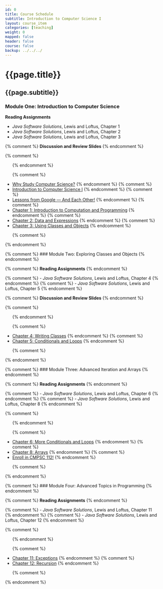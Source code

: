 ```yaml
---
id: 0
title: Course Schedule
subtitle: Introduction to Computer Science I
layout: course_item
categories: [teaching]
weight: 0
mapped: false
header: false
course: false
backup: ../../../
---
```


# {{page.title}}

## {{page.subtitle}}

### Module One: Introduction to Computer Science

**Reading Assignments**

- <em>Java Software Solutions</em>, Lewis and Loftus, Chapter 1
- <em>Java Software Solutions</em>, Lewis and Loftus, Chapter 2
- <em>Java Software Solutions</em>, Lewis and Loftus, Chapter 3

{% comment %} **Discussion and Review Slides** {% endcomment %}

{% comment %} <ul> {% endcomment %}

{% comment %} <li> <a target="_blank" href ="{{site.baseurl}}teaching/cs111F2016/provide/slides/cs111_whystudycomputerscience.html">Why Study Computer Science?</a> {% endcomment %}
{% comment %} <li> <a target="_blank" href ="{{site.baseurl}}teaching/cs111F2016/provide/slides/cs111_introduction.html">Introduction to Computer Science I</a> {% endcomment %}
{% comment %} <li> <a target="_blank" href ="{{site.baseurl}}teaching/cs111F2016/provide/slides/cs111_lessons_from_google.html">Lessons from Google &mdash; And Each Other!</a> {% endcomment %}
{% comment %} <li> <a target="_blank" href ="{{site.baseurl}}teaching/cs111F2016/provide/slides/cs111_chapter1.html">Chapter 1: Introduction to Computation and Programming</a> {% endcomment %}
{% comment %} <li> <a target="_blank" href ="{{site.baseurl}}teaching/cs111F2016/provide/slides/cs111_chapter2.html">Chapter 2: Data and Expressions</a> {% endcomment %}
{% comment %} <li> <a target="_blank" href ="{{site.baseurl}}teaching/cs111F2016/provide/slides/cs111_chapter3.html">Chapter 3: Using Classes and Objects</a> {% endcomment %}

{% comment %} </ul> {% endcomment %}

{% comment %} ### Module Two: Exploring Classes and Objects {% endcomment %}

{% comment %} **Reading Assignments** {% endcomment %}

{% comment %} - <em>Java Software Solutions</em>, Lewis and Loftus, Chapter 4 {% endcomment %}
{% comment %} - <em>Java Software Solutions</em>, Lewis and Loftus, Chapter 5 {% endcomment %}

{% comment %} **Discussion and Review Slides** {% endcomment %}

{% comment %} <ul> {% endcomment %}

{% comment %} <li> <a target="_blank" href ="{{site.baseurl}}teaching/cs111F2016/provide/slides/cs111_chapter4.html">Chapter 4: Writing Classes</a> {% endcomment %}
{% comment %} <li> <a target="_blank" href ="{{site.baseurl}}teaching/cs111F2016/provide/slides/cs111_chapter5.html">Chapter 5: Conditionals and Loops</a> {% endcomment %}

{% comment %} </ul> {% endcomment %}

{% comment %} ### Module Three: Advanced Iteration and Arrays {% endcomment %}

{% comment %} **Reading Assignments** {% endcomment %}

{% comment %} - <em>Java Software Solutions</em>, Lewis and Loftus, Chapter 6 {% endcomment %}
{% comment %} - <em>Java Software Solutions</em>, Lewis and Loftus, Chapter 8 {% endcomment %}

{% comment %} <ul> {% endcomment %}

{% comment %}   <li> <a target="_blank" href ="{{site.baseurl}}teaching/cs111F2016/provide/slides/cs111_chapter6.html">Chapter 6: More Conditionals and Loops</a> {% endcomment %}
{% comment %}   <li> <a target="_blank" href ="{{site.baseurl}}teaching/cs111F2016/provide/slides/cs111_chapter8.html">Chapter 8: Arrays</a> {% endcomment %}
{% comment %}   <li> <a target="_blank" href ="{{site.baseurl}}teaching/cs111F2016/provide/slides/cs111_advertise112.html">Enroll in CMPSC 112!</a> {% endcomment %}

{% comment %} </ul> {% endcomment %}

{% comment %} ### Module Four: Advanced Topics in Programming {% endcomment %}

{% comment %} **Reading Assignments** {% endcomment %}

{% comment %} - <em>Java Software Solutions</em>, Lewis and Loftus, Chapter 11 {% endcomment %}
{% comment %} - <em>Java Software Solutions</em>, Lewis and Loftus, Chapter 12 {% endcomment %}

{% comment %} <ul> {% endcomment %}

{% comment %}   <li> <a target="_blank" href ="{{site.baseurl}}teaching/cs111F2016/provide/slides/cs111_chapter11.html">Chapter 11: Exceptions</a> {% endcomment %}
{% comment %}   <li> <a target="_blank" href ="{{site.baseurl}}teaching/cs111F2016/provide/slides/cs111_chapter12.html">Chapter 12: Recursion</a> {% endcomment %}

{% comment %} </ul> {% endcomment %}

